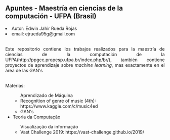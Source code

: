 <h2> Apuntes - Maestría en ciencias de la computación - UFPA (Brasil) </h2>

<li> Autor: Edwin Jahir Rueda Rojas </li>
<li> email: ejrueda95g@gmail.com </li>
<br>
<p align="justify"> Este repositorio contiene los trabajos realizados para la maestría de ciencias de la computación de la UFPA(http://ppgcc.propesp.ufpa.br/index.php/br/),
también contiene proyectos de aprendizaje sobre <i>machine learning</i>, mas exactamente en el área de las GAN's</p>
<br>
Materias:
<ul>
<ul> Aprendizado de Máquina 
<li> Recognition of genre of music (4th): https://www.kaggle.com/c/music4ed </li>
<li> GAN's </li>
</ul>
<li> Teoria da Computação </li>
<ul> Visualização da informação 
<li> Vast Challenge 2019: https://vast-challenge.github.io/2019/ </li></ul></ul>
